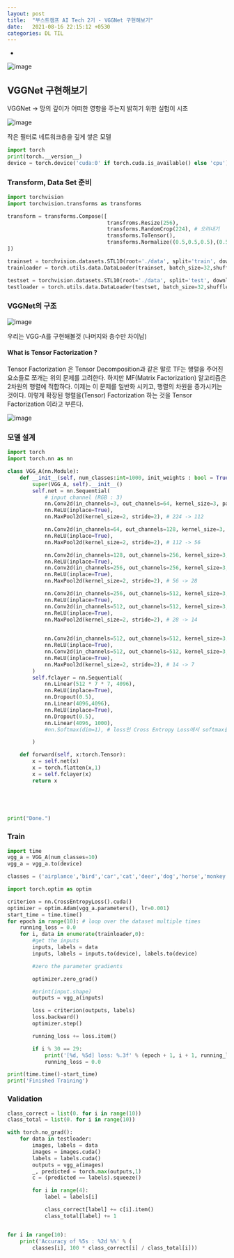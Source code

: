 ```yaml
---
layout: post
title:  "부스트캠프 AI Tech 2기 - VGGNet 구현해보기"
date:   2021-08-16 22:15:12 +0530
categories: DL TIL
---
```


-

![image](https://user-images.githubusercontent.com/61610411/129582681-c4830718-6f64-47ca-980d-81fd8d997a31.png)

## VGGNet 구현해보기


VGGNet -> 망의 깊이가 어떠한 영향을 주는지 밝히기 위한 실험이 시초

![image](https://user-images.githubusercontent.com/61610411/129577251-9d68d59e-6c4b-4ac5-8bf0-7f2535241a31.png)


작은 필터로 네트워크층을 깊게 쌓은 모델




```python
import torch
print(torch.__version__)
device = torch.device('cuda:0' if torch.cuda.is_available() else 'cpu')
```


### Transform, Data Set 준비

```python
import torchvision
import torchvision.transforms as transforms

transform = transforms.Compose([
                                transfroms.Resize(256),
                                transforms.RandomCrop(224), # 오려내기
                                transforms.ToTensor(),
                                transforms.Normalize((0.5,0.5,0.5),(0.5,0.5,0.5)),
])

trainset = torchvision.datasets.STL10(root='./data', split='train', download=True, transform=transform)
trainloader = torch.utils.data.DataLoader(trainset, batch_size=32,shuffle=True)

testset = torchvision.datasets.STL10(root='./data', split='test', download=True, transform=transform)
testloader = torch.utils.data.DataLoader(testset, batch_size=32,shuffle=False)
```

### VGGNet의 구조

![image](https://user-images.githubusercontent.com/61610411/129583063-671d5503-afa2-447a-bfbd-a4dbe843463f.png)


우리는 VGG-A를 구현해볼것 (나머지와 층수만 차이남)


#### What is Tensor Factorization ?

Tensor Factorization 은 Tensor Decomposition과 같은 말로 TF는 행렬을 주어진 요소들로 쪼개는 위의 문제를 고려한다. 하지만 MF(Matrix Factorization) 알고리즘은 2차원의 행렬에 적합하다. 이제는 이 문제를 일반화 시키고, 행렬의 차원을 증가시키는 것이다. 이렇게 확장된 행렬을(Tensor) Factorization 하는 것을 Tensor Factorization 이라고 부른다.

![image](https://user-images.githubusercontent.com/61610411/129584366-d5f76d4a-f21c-460a-9bed-3a355e42c58e.png)


### 모델 설계


```py
import torch
import torch.nn as nn

class VGG_A(nn.Module):
    def __init__(self, num_classes:int=1000, init_weights : bool = True):
        super(VGG_A, self).__init__()
        self.net = nn.Sequential(
            # input channel (RGB : 3)
            nn.Conv2d(in_channels=3, out_channels=64, kernel_size=3, padding=1, stride=1),
            nn.ReLU(inplace=True),
            nn.MaxPool2d(kernel_size=2, stride=2), # 224 -> 112

            nn.Conv2d(in_channels=64, out_channels=128, kernel_size=3, padding=1, stride=1),
            nn.ReLU(inplace=True),
            nn.MaxPool2d(kernel_size=2, stride=2), # 112 -> 56

            nn.Conv2d(in_channels=128, out_channels=256, kernel_size=3, padding=1, stride=1),
            nn.ReLU(inplace=True),
            nn.Conv2d(in_channels=256, out_channels=256, kernel_size=3, padding=1, stride=1),
            nn.ReLU(inplace=True),
            nn.MaxPool2d(kernel_size=2, stride=2), # 56 -> 28

            nn.Conv2d(in_channels=256, out_channels=512, kernel_size=3, padding=1, stride=1),
            nn.ReLU(inplace=True),
            nn.Conv2d(in_channels=512, out_channels=512, kernel_size=3, padding=1, stride=1),
            nn.ReLU(inplace=True),
            nn.MaxPool2d(kernel_size=2, stride=2), # 28 -> 14

            
            nn.Conv2d(in_channels=512, out_channels=512, kernel_size=3, padding=1, stride=1),
            nn.ReLU(inplace=True),
            nn.Conv2d(in_channels=512, out_channels=512, kernel_size=3, padding=1, stride=1),
            nn.ReLU(inplace=True),
            nn.MaxPool2d(kernel_size=2, stride=2), # 14 -> 7
        )
        self.fclayer = nn.Sequential(
            nn.Linear(512 * 7 * 7, 4096),
            nn.ReLU(inplace=True),
            nn.Dropout(0.5),
            nn.Linear(4096,4096),
            nn.ReLU(inplace=True),
            nn.Dropout(0.5),
            nn.Linear(4096, 1000),
            #nn.Softmax(dim=1), # loss인 Cross Entropy Loss에서 softmax를 포함한다

        )

    def forward(self, x:torch.Tensor):
        x = self.net(x)
        x = torch.flatten(x,1)
        x = self.fclayer(x)
        return x

        

            

print("Done.")
```


### Train

```python
import time
vgg_a = VGG_A(num_classes=10)
vgg_a = vgg_a.to(device)

classes = ('airplance','bird','car','cat','deer','dog','horse','monkey','ship','truck')

import torch.optim as optim

criterion = nn.CrossEntropyLoss().cuda()
optimizer = optim.Adam(vgg_a.parameters(), lr=0.001)
start_time = time.time()
for epoch in range(10): # loop over the dataset multiple times
    running_loss = 0.0
    for i, data in enumerate(trainloader,0):
        #get the inputs
        inputs, labels = data
        inputs, labels = inputs.to(device), labels.to(device)

        #zero the parameter gradients

        optimizer.zero_grad()

        #print(input.shape)
        outputs = vgg_a(inputs)

        loss = criterion(outputs, labels)
        loss.backward()
        optimizer.step()

        running_loss += loss.item()

        if i % 30 == 29:
            print('[%d, %5d] loss: %.3f' % (epoch + 1, i + 1, running_loss/50))
            running_loss = 0.0

print(time.time()-start_time)
print('Finished Training')
```


### Validation


```python
class_correct = list(0. for i in range(10))
class_total = list(0. for i in range(10))

with torch.no_grad():
    for data in testloader:
        images, labels = data
        images = images.cuda()
        labels = labels.cuda()
        outputs = vgg_a(images)
        _, predicted = torch.max(outputs,1)
        c = (predicted == labels).squeeze()

        for i in range(4):
            label = labels[i]

            class_correct[label] += c[i].item()
            class_total[label] += 1


for i in range(10):
    print('Accuracy of %5s : %2d %%' % (
        classes[i], 100 * class_correct[i] / class_total[i]))

```